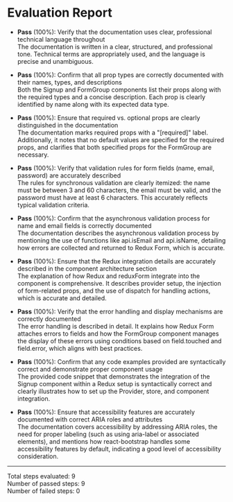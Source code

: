 # Evaluation Report

- **Pass** (100%): Verify that the documentation uses clear, professional technical language throughout  
  The documentation is written in a clear, structured, and professional tone. Technical terms are appropriately used, and the language is precise and unambiguous.

- **Pass** (100%): Confirm that all prop types are correctly documented with their names, types, and descriptions  
  Both the Signup and FormGroup components list their props along with the required types and a concise description. Each prop is clearly identified by name along with its expected data type.

- **Pass** (100%): Ensure that required vs. optional props are clearly distinguished in the documentation  
  The documentation marks required props with a "[required]" label. Additionally, it notes that no default values are specified for the required props, and clarifies that both specified props for the FormGroup are necessary.

- **Pass** (100%): Verify that validation rules for form fields (name, email, password) are accurately described  
  The rules for synchronous validation are clearly itemized: the name must be between 3 and 60 characters, the email must be valid, and the password must have at least 6 characters. This accurately reflects typical validation criteria.

- **Pass** (100%): Confirm that the asynchronous validation process for name and email fields is correctly documented  
  The documentation describes the asynchronous validation process by mentioning the use of functions like api.isEmail and api.isName, detailing how errors are collected and returned to Redux Form, which is accurate.

- **Pass** (100%): Ensure that the Redux integration details are accurately described in the component architecture section  
  The explanation of how Redux and reduxForm integrate into the component is comprehensive. It describes provider setup, the injection of form-related props, and the use of dispatch for handling actions, which is accurate and detailed.

- **Pass** (100%): Verify that the error handling and display mechanisms are correctly documented  
  The error handling is described in detail. It explains how Redux Form attaches errors to fields and how the FormGroup component manages the display of these errors using conditions based on field.touched and field.error, which aligns with best practices.

- **Pass** (100%): Confirm that any code examples provided are syntactically correct and demonstrate proper component usage  
  The provided code snippet that demonstrates the integration of the Signup component within a Redux setup is syntactically correct and clearly illustrates how to set up the Provider, store, and component integration.

- **Pass** (100%): Ensure that accessibility features are accurately documented with correct ARIA roles and attributes  
  The documentation covers accessibility by addressing ARIA roles, the need for proper labeling (such as using aria-label or associated <label> elements), and mentions how react-bootstrap handles some accessibility features by default, indicating a good level of accessibility consideration.

---

Total steps evaluated: 9  
Number of passed steps: 9  
Number of failed steps: 0